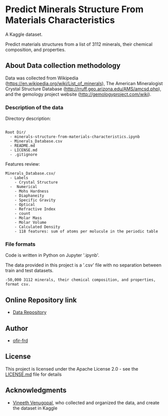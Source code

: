# Predict Minerals Structure From Materials Characteristics

A Kaggle dataset.

Predict materials structures from a list of 3112 minerals, their chemical composition, and properties.


## About Data collection methodology

Data was collected from Wikipedia (https://en.wikipedia.org/wiki/List_of_minerals), The American Mineralogist Crystal Structure Database (http://rruff.geo.arizona.edu/AMS/amcsd.php), and the gemology project website (http://gemologyproject.com/wiki).

### Description of the data

Directory description:

```

Root Dir/
  - minerals-structure-from-materials-characteristics.ipynb
  - Minerals_Database.csv
  - README.md
  - LICENSE.md
  - .gitignore

```

Features review:

```
Minerals_Database.csv/
  - Labels
    - Crystal Structure
  -  Numerical     
    - Mohs Hardness
    - Diaphaneity
    - Specific Gravity
    - Optical
    - Refractive Index
    - count
    - Molar Mass
    - Molar Volume
    - Calculated Density
    - 118 features: sum of atoms per molucule in the periodic table

```


### File formats

Code is written in Python on Jupyter '.ipynb'.

The data provided in this project is a '.csv' file with no separation between train and test datasets.

```
-50,000 3112 minerals, their chemical composition, and properties, format csv.
```

## Online Repository link

* [Data Repository](https://www.kaggle.com/vinven7/comprehensive-database-of-minerals)

## Author

* [ofir-frd](https://github.com/ofir-frd)


## License

This project is licensed under the Apache License 2.0 - see the [LICENSE.md](https://github.com/ofir-frd/Comprehensive_database_of_Minerals/blob/main/LICENSE) file for details

## Acknowledgments

* [Vineeth Venugopal](https://www.linkedin.com/in/vineeth-venugopal-959781108/), who collected and organized the data, and create the dataset in Kaggle
